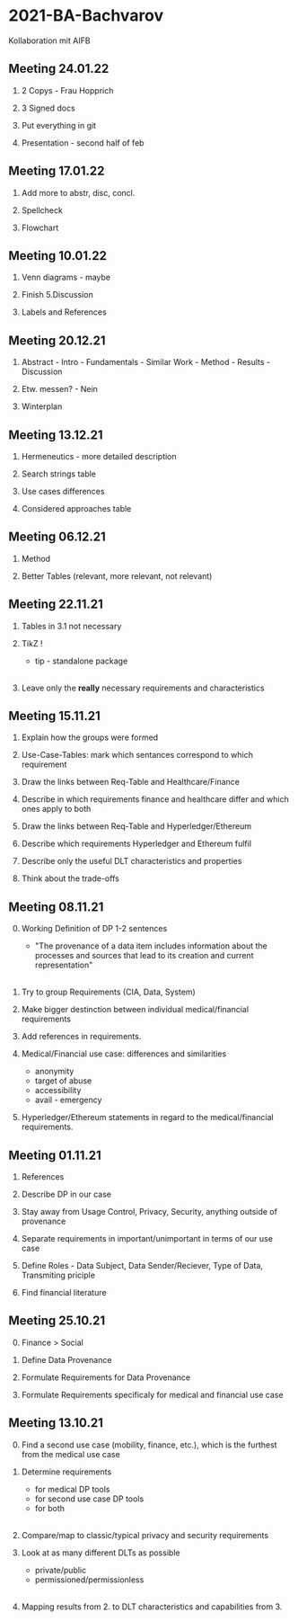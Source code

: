 # 2021-BA-Bachvarov

Kollaboration mit AIFB


## Meeting 24.01.22 ##

1. 2 Copys - Frau Hopprich

2. 3 Signed docs

3. Put everything in git

4. Presentation - second half of feb

## Meeting 17.01.22 ##

1. Add more to abstr, disc, concl.

2. Spellcheck

3. Flowchart

## Meeting 10.01.22 ##

1. Venn diagrams - maybe

2. Finish 5.Discussion

3. Labels and References

## Meeting 20.12.21 ##

1. Abstract - Intro - Fundamentals - Similar Work - Method - Results - Discussion

2. Etw. messen? - Nein

3. Winterplan

## Meeting 13.12.21 ##

1. Hermeneutics - more detailed description

2. Search strings table

3. Use cases differences

4. Considered approaches table

## Meeting 06.12.21 ##

1. Method

2. Better Tables (relevant, more relevant, not relevant)


## Meeting 22.11.21 ##

1. Tables in 3.1 not necessary

2. TikZ !
	- tip - standalone package
	<br />
3. Leave only the **really** necessary requirements and characteristics


## Meeting 15.11.21 ##

1. Explain how the groups were formed

2. Use-Case-Tables: mark which sentances correspond to which requirement 

3. Draw the links between Req-Table and Healthcare/Finance

4. Describe in which requirements finance and healthcare differ and which ones apply to both

5. Draw the links between Req-Table and Hyperledger/Ethereum

6. Describe which requirements Hyperledger and Ethereum fulfil

7. Describe only the useful DLT characteristics and properties

8. Think about the trade-offs 


## Meeting 08.11.21 ##

0. Working Definition of DP 1-2 sentences
	- "The provenance of a data item includes information about the processes and sources that lead to its creation and current representation"
	<br />
1. Try to group Requirements (CIA, Data, System)

2. Make bigger destinction between individual medical/financial requirements

3. Add references in requirements. 

4. Medical/Financial use case: differences and similarities 
	- anonymity
	- target of abuse
	- accessibility
	- avail - emergency

5. Hyperledger/Ethereum statements in regard to the medical/financial requirements.

## Meeting 01.11.21 ##

1. References

2. Describe DP in our case

3. Stay away from Usage Control, Privacy, Security, anything outside of provenance

4. Separate requirements in important/unimportant in terms of our use case

5. Define Roles - Data Subject, Data Sender/Reciever, Type of Data, Transmiting priciple

6. Find financial literature

## Meeting 25.10.21 ##

0. Finance > Social

1. Define Data Provenance

2. Formulate Requirements for Data Provenance

3. Formulate Requirements specificaly for medical and financial use case

## Meeting 13.10.21 ##

0. Find a second use case (mobility, finance, etc.), which is the furthest from the medical use case

1. Determine requirements
	- for medical DP tools
	- for second use case DP tools
	- for both
	<br />
2. Compare/map to classic/typical privacy and security requirements

3. Look at as many different DLTs as possible
	- private/public
	- permissioned/permissionless
	<br />
4. Mapping results from 2. to DLT characteristics and capabilities from 3.
